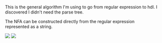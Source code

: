 This is the general algorithm I'm using to go from regular expression to hdl.  I discovered I didn't need the parse tree.

The NFA can be constructed directly from the regular expression represented as a string.

<img src="https://bmeridet.github.io/images/general_alg.png">

<img src="https://bmeridet.github.io/images/block_ram.png">
